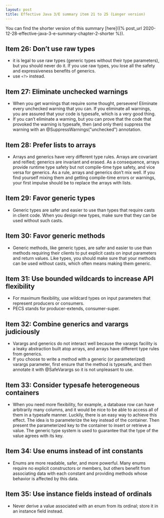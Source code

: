 ```yaml
---
layout: post
title: Effective Java 3/E summary item 21 to 25 (Longer version)
---
```


You can find the shorter version of this summary [here]({% post_url 2020-12-28-effective-java-3-e-summary-chapter-2-shorter %}).

## Item 26: Don’t use raw types

* it is legal to use raw types (generic types without their type parameters), but you should never do it. If you use raw types, you lose all the safety and expressiveness benefits of generics.
* use `<?>` instead.

## Item 27: Eliminate unchecked warnings

* When you get warnings that require some thought, persevere! Eliminate every unchecked warning that you can. If you eliminate all warnings, you are assured that your code is typesafe, which is a very good thing.
* If you can’t eliminate a warning, but you can prove that the code that provoked the warning is typesafe, then (and only then) suppress the warning with an @SuppressWarnings("unchecked") annotation.

## Item 28: Prefer lists to arrays

* Arrays and generics have very different type rules. Arrays are covariant and reified; generics are invariant and erased. As a consequence, arrays provide runtime type safety but not compile-time type safety, and vice versa for generics. As a rule, arrays and generics don’t mix well. If you find yourself mixing them and getting compile-time errors or warnings, your first impulse should be to replace the arrays with lists.

## Item 29: Favor generic types

* Generic types are safer and easier to use than types that require casts in client code. When you design new types, make sure that they can be used without such casts.

## Item 30: Favor generic methods

* Generic methods, like generic types, are safer and easier to use than methods requiring their clients to put explicit casts on input parameters and return values. Like types, you should make sure that your methods can be used without casts, which often means making them generic.

## Item 31: Use bounded wildcards to increase API flexibility

* For maximum flexibility, use wildcard types on input parameters that represent producers or consumers.
* PECS stands for producer-extends, consumer-super.

## Item 32: Combine generics and varargs judiciously

* Varargs and generics do not interact well because the varargs facility is a leaky abstraction built atop arrays, and arrays have different type rules from generics.
* If you choose to write a method with a generic (or parameterized) varargs parameter, first ensure that the method is typesafe, and then annotate it with @SafeVarargs so it is not unpleasant to use.

## Item 33: Consider typesafe heterogeneous containers

* When you need more flexibility, for example, a database row can have arbitrarily many columns, and it would be nice to be able to access all of them in a typesafe manner. Luckily, there is an easy way to achieve this effect. The idea is to parameterize the key instead of the container. Then present the parameterized key to the container to insert or retrieve a value. The generic type system is used to guarantee that the type of the value agrees with its key.

## Item 34: Use enums instead of int constants

* Enums are more readable, safer, and more powerful. Many enums require no explicit constructors or members, but others benefit from associating data with each constant and providing methods whose behavior is affected by this data.

## Item 35: Use instance fields instead of ordinals

* Never derive a value associated with an enum from its ordinal; store it in an instance field instead.

